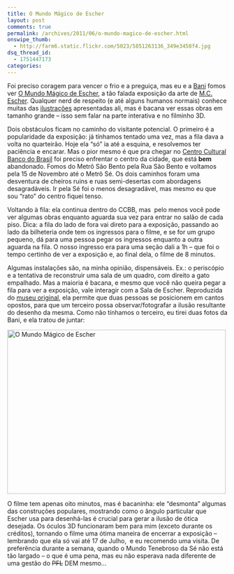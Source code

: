 ```yaml
---
title: O Mundo Mágico de Escher
layout: post
comments: true
permalink: /archives/2011/06/o-mundo-magico-de-escher.html
onswipe_thumb:
  - http://farm6.static.flickr.com/5023/5851263136_349e3458f4.jpg
dsq_thread_id:
  - 1751447173
categories:
---
```

Foi preciso coragem para vencer o frio e a preguiça, mas eu e a [Bani][1] fomos ver [O Mundo Mágico de Escher][2], a tão falada exposição da arte de [M.C. Escher][3]. Qualquer nerd de respeito (e até alguns humanos normais) conhece muitas das [ilustrações][4] apresentadas ali, mas é bacana ver essas obras em tamanho grande &#8211; isso sem falar na parte interativa e no filminho 3D.

Dois obstáculos ficam no caminho do visitante potencial. O primeiro é a popularidade da exposição: já tínhamos tentado uma vez, mas a fila dava a volta no quarteirão. Hoje ela &#8220;só&#8221; ia até a esquina, e resolvemos ter paciência e encarar. Mas o pior mesmo é que pra chegar no [Centro Cultural Banco do Brasil][5] foi preciso enfrentar o centro da cidade, que está **bem** abandonado. Fomos do Metrô São Bento pela Rua São Bento e voltamos pela 15 de Novembro até o Metrô Sé. Os dois caminhos foram uma desventura de cheiros ruins e ruas semi-desertas com abordagens desagradáveis. Ir pela Sé foi o menos desagradável, mas mesmo eu que sou &#8220;rato&#8221; do centro fiquei tenso.

Voltando à fila: ela continua dentro do CCBB, mas  pelo menos você pode ver algumas obras enquanto aguarda sua vez para entrar no salão de cada piso. Dica: a fila do lado de fora vai direto para a exposição, passando ao lado da bilheteria onde tem os ingressos para o filme, e se for um grupo pequeno, dá para uma pessoa pegar os ingressos enquanto a outra aguarda na fila. O nosso ingresso era para uma seção dali a 1h &#8211; que foi o tempo certinho de ver a exposição e, ao final dela, o filme de 8 minutos.

Algumas instalações são, na minha opinião, dispensáveis. Ex.: o periscópio e a tentativa de reconstruir uma sala de um quadro, com direito a gato empalhado. Mas a maioria é bacana, e mesmo que você não queira pegar a fila para ver a exposição, vale interagir com a Sala de Escher. Reproduzida do [museu original][6], ela permite que duas pessoas se posicionem em cantos opostos, para que um terceiro possa observar/fotografar a ilusão resultante do desenho da mesma. Como não tínhamos o terceiro, eu tirei duas fotos da Bani, e ela tratou de juntar:

[<img class="aligncenter" src="http://farm6.static.flickr.com/5023/5851263136_349e3458f4.jpg" alt="O Mundo Mágico de Escher" width="500" height="375" />][7]

O filme tem apenas oito minutos, mas é bacaninha: ele &#8220;desmonta&#8221; algumas das construções populares, mostrando como o ângulo particular que Escher usa para desenhá-las é crucial para gerar a ilusão de ótica desejada. Os óculos 3D funcionaram bem para mim (exceto durante os créditos), tornando o filme uma ótima maneira de encerrar a exposição &#8211; lembrando que ela só vai até 17 de Julho,  e eu recomendo uma visita. De preferência durante a semana, quando o Mundo Tenebroso da Sé não está tão largado &#8211; o que é uma pena, mas eu não esperava nada diferente de uma gestão do <del>PFL</del> DEM mesmo&#8230;

 [1]: http://baniverso.com/
 [2]: http://entretenimento.uol.com.br/ultnot/2011/04/18/o-mundo-magico-de-escher-volta-a-sao-paulo-em-exposicao-no-ccbb.jhtm
 [3]: http://en.wikipedia.org/wiki/M._C._Escher
 [4]: http://www.google.com.br/search?hl=pt-BR&q=escher&gs_sm=e&gs_upl=737l1354l0l6l4l0l0l0l0l188l188l0.1l1&bav=on.2,or.r_gc.r_pw.&biw=1248&bih=647&um=1&ie=UTF-8&tbm=isch&source=og&sa=N&tab=wi
 [5]: http://www.bb.com.br/portalbb/home22,128,10161,0,0,1,1.bb
 [6]: http://www.travel-wonders.com/2010/06/escher-museum-hague-netherlands.html
 [7]: http://www.flickr.com/photos/bani/5851263136/ "O Mundo Mágico de Escher by ~Bani~, on Flickr"
